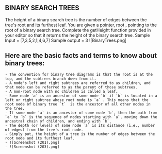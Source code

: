 ## BINARY SEARCH TREES
The height of a binary search tree is the number of edges between the tree's root and its furthest leaf. You are given a pointer, root , pointing to the root of a binary search tree. Complete the getHeight function provided in your editor so that it returns the height of the binary search tree.
Sample Input = [7,3,5,2,1,4,6,7]
Sample output = 3
![BinaryTrees.png]

## Here are the basic facts and terms to know about binary trees:

    - The convention for binary tree diagrams is that the root is at the top, and the subtrees branch down from it.
    - A node's left and right subtrees are referred to as children, and that node can be referred to as the parent of those subtrees.
    - A non-root node with no children is called a leaf.
    - Some node `a` is an ancestor of some node `b` if `b` is located in a left or right subtree whose root node is `a` . This means that the root node of binary tree `t`  is the ancestor of all other nodes in the tree.
    - If some node `a` is an ancestor of some node `b`, then the path from `a` to `b` is the sequence of nodes starting with `a`, moving down the ancestral chain of children, and ending with `b`.
    - The depth (or level) of some node `a` is its distance (i.e., number of edges) from the tree's root node.
    - Simply put, the height of a tree is the number of edges between the root node and its furthest leaf.
    - ![Screenshot (201).png]
    - ![Screenshot (203).png]